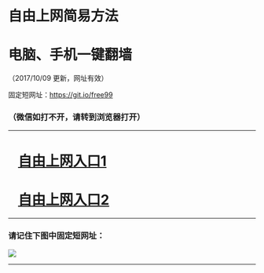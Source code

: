 ﻿# 自由上网简易方法

# 电脑、手机一键翻墙

（2017/10/09 更新，网址有效）

固定短网址：https://git.io/free99

### （微信如打不开，请转到浏览器打开）


***





# &nbsp;&nbsp; <a href="http://ft339322146.fwq-tz-1001.info/fwqtz01.html?t=100900132685 " target="_blank">自由上网入口1</a>
# &nbsp;&nbsp; <a href="http://ft2669510753.fwq-tz-1002.info/fwqtz02.html?t=100900115117 " target="_blank">自由上网入口2</a>
***

### 请记住下图中固定短网址：

<img src="https://s3-us-west-2.amazonaws.com/fwq-1001/yjfq-20170905okok.png" /> 


***

